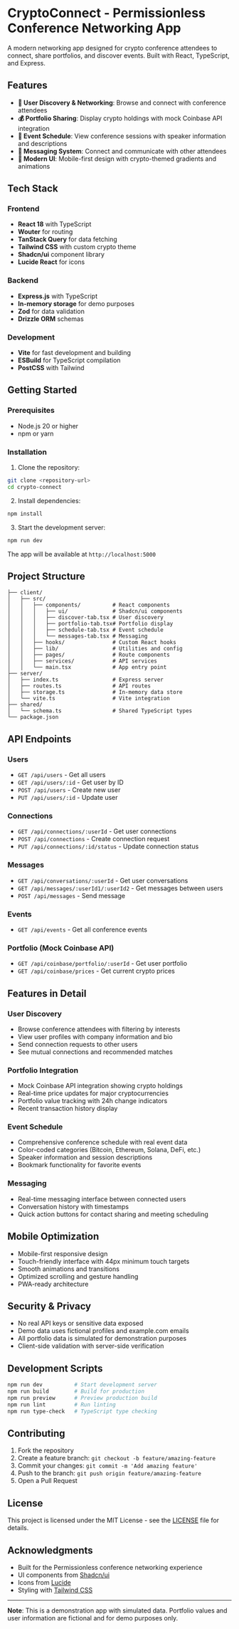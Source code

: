 # CryptoConnect - Permissionless Conference Networking App

A modern networking app designed for crypto conference attendees to connect, share portfolios, and discover events. Built with React, TypeScript, and Express.

## Features

- **👥 User Discovery & Networking**: Browse and connect with conference attendees
- **💰 Portfolio Sharing**: Display crypto holdings with mock Coinbase API integration
- **📅 Event Schedule**: View conference sessions with speaker information and descriptions
- **💬 Messaging System**: Connect and communicate with other attendees
- **🎨 Modern UI**: Mobile-first design with crypto-themed gradients and animations

## Tech Stack

### Frontend
- **React 18** with TypeScript
- **Wouter** for routing
- **TanStack Query** for data fetching
- **Tailwind CSS** with custom crypto theme
- **Shadcn/ui** component library
- **Lucide React** for icons

### Backend
- **Express.js** with TypeScript
- **In-memory storage** for demo purposes
- **Zod** for data validation
- **Drizzle ORM** schemas

### Development
- **Vite** for fast development and building
- **ESBuild** for TypeScript compilation
- **PostCSS** with Tailwind

## Getting Started

### Prerequisites
- Node.js 20 or higher
- npm or yarn

### Installation

1. Clone the repository:
```bash
git clone <repository-url>
cd crypto-connect
```

2. Install dependencies:
```bash
npm install
```

3. Start the development server:
```bash
npm run dev
```

The app will be available at `http://localhost:5000`

## Project Structure

```
├── client/
│   ├── src/
│   │   ├── components/          # React components
│   │   │   ├── ui/              # Shadcn/ui components
│   │   │   ├── discover-tab.tsx # User discovery
│   │   │   ├── portfolio-tab.tsx# Portfolio display
│   │   │   ├── schedule-tab.tsx # Event schedule
│   │   │   └── messages-tab.tsx # Messaging
│   │   ├── hooks/               # Custom React hooks
│   │   ├── lib/                 # Utilities and config
│   │   ├── pages/               # Route components
│   │   ├── services/            # API services
│   │   └── main.tsx             # App entry point
├── server/
│   ├── index.ts                 # Express server
│   ├── routes.ts                # API routes
│   ├── storage.ts               # In-memory data store
│   └── vite.ts                  # Vite integration
├── shared/
│   └── schema.ts                # Shared TypeScript types
└── package.json
```

## API Endpoints

### Users
- `GET /api/users` - Get all users
- `GET /api/users/:id` - Get user by ID
- `POST /api/users` - Create new user
- `PUT /api/users/:id` - Update user

### Connections
- `GET /api/connections/:userId` - Get user connections
- `POST /api/connections` - Create connection request
- `PUT /api/connections/:id/status` - Update connection status

### Messages
- `GET /api/conversations/:userId` - Get user conversations
- `GET /api/messages/:userId1/:userId2` - Get messages between users
- `POST /api/messages` - Send message

### Events
- `GET /api/events` - Get all conference events

### Portfolio (Mock Coinbase API)
- `GET /api/coinbase/portfolio/:userId` - Get user portfolio
- `GET /api/coinbase/prices` - Get current crypto prices

## Features in Detail

### User Discovery
- Browse conference attendees with filtering by interests
- View user profiles with company information and bio
- Send connection requests to other users
- See mutual connections and recommended matches

### Portfolio Integration
- Mock Coinbase API integration showing crypto holdings
- Real-time price updates for major cryptocurrencies
- Portfolio value tracking with 24h change indicators
- Recent transaction history display

### Event Schedule
- Comprehensive conference schedule with real event data
- Color-coded categories (Bitcoin, Ethereum, Solana, DeFi, etc.)
- Speaker information and session descriptions
- Bookmark functionality for favorite events

### Messaging
- Real-time messaging interface between connected users
- Conversation history with timestamps
- Quick action buttons for contact sharing and meeting scheduling

## Mobile Optimization

- Mobile-first responsive design
- Touch-friendly interface with 44px minimum touch targets
- Smooth animations and transitions
- Optimized scrolling and gesture handling
- PWA-ready architecture

## Security & Privacy

- No real API keys or sensitive data exposed
- Demo data uses fictional profiles and example.com emails
- All portfolio data is simulated for demonstration purposes
- Client-side validation with server-side verification

## Development Scripts

```bash
npm run dev          # Start development server
npm run build        # Build for production
npm run preview      # Preview production build
npm run lint         # Run linting
npm run type-check   # TypeScript type checking
```

## Contributing

1. Fork the repository
2. Create a feature branch: `git checkout -b feature/amazing-feature`
3. Commit your changes: `git commit -m 'Add amazing feature'`
4. Push to the branch: `git push origin feature/amazing-feature`
5. Open a Pull Request

## License

This project is licensed under the MIT License - see the [LICENSE](LICENSE) file for details.

## Acknowledgments

- Built for the Permissionless conference networking experience
- UI components from [Shadcn/ui](https://ui.shadcn.com/)
- Icons from [Lucide](https://lucide.dev/)
- Styling with [Tailwind CSS](https://tailwindcss.com/)

---

**Note**: This is a demonstration app with simulated data. Portfolio values and user information are fictional and for demo purposes only.